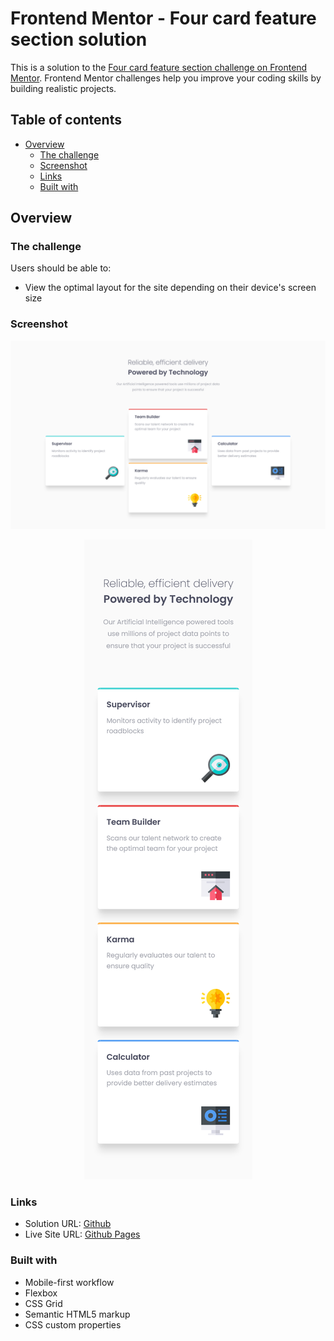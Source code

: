 # Frontend Mentor - Four card feature section solution

This is a solution to the [Four card feature section challenge on Frontend Mentor](https://www.frontendmentor.io/challenges/four-card-feature-section-weK1eFYK). Frontend Mentor challenges help you improve your coding skills by building realistic projects.

## Table of contents

- [Overview](#overview)
  - [The challenge](#the-challenge)
  - [Screenshot](#screenshot)
  - [Links](#links)
  - [Built with](#built-with)

## Overview

### The challenge

Users should be able to:

- View the optimal layout for the site depending on their device's screen size

### Screenshot

![](./screenshots/desktop.png)

<p align="center">
  <img src="./screenshots/mobile.png" alt="mobile design">
</p>

### Links

- Solution URL: [Github](https://github.com/zyryle/FM-four-card-feature-section)
- Live Site URL: [Github Pages](https://zyryle.github.io/FM-four-card-feature-section/)

### Built with

- Mobile-first workflow
- Flexbox
- CSS Grid
- Semantic HTML5 markup
- CSS custom properties
